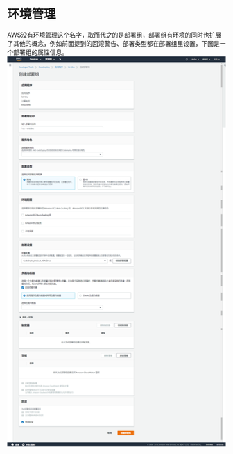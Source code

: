 # 环境管理

AWS没有环境管理这个名字，取而代之的是部署组，部署组有环境的同时也扩展了其他的概念，例如前面提到的回滚警告、部署类型都在部署组里设置，下图是一个部署组的属性信息。
![deploy-group](/assets/2019-02-21_202515.png)

